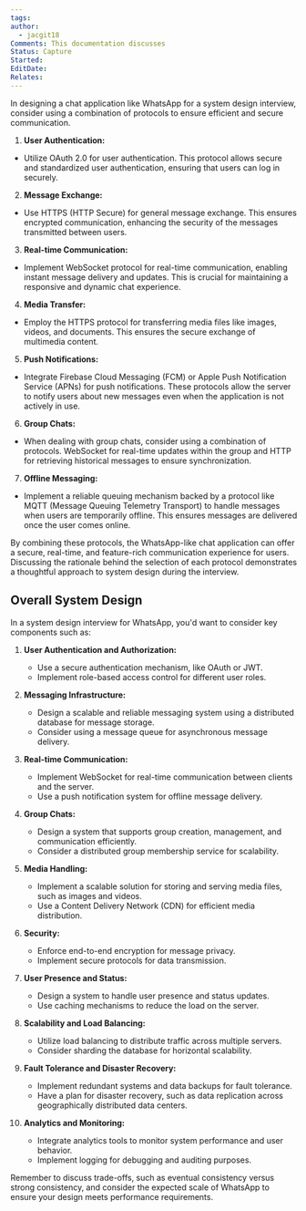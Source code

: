 ```yaml
---
tags: 
author:
  - jacgit18
Comments: This documentation discusses
Status: Capture
Started: 
EditDate: 
Relates:
---
```

In designing a chat application like WhatsApp for a system design interview, consider using a combination of protocols to ensure efficient and secure communication.  
  
1. **User Authentication:**  
- Utilize OAuth 2.0 for user authentication. This protocol allows secure and standardized user authentication, ensuring that users can log in securely.  
  
2. **Message Exchange:**  
- Use HTTPS (HTTP Secure) for general message exchange. This ensures encrypted communication, enhancing the security of the messages transmitted between users.  
  
3. **Real-time Communication:**  
- Implement WebSocket protocol for real-time communication, enabling instant message delivery and updates. This is crucial for maintaining a responsive and dynamic chat experience.  
  
4. **Media Transfer:**  
- Employ the HTTPS protocol for transferring media files like images, videos, and documents. This ensures the secure exchange of multimedia content.  
  
5. **Push Notifications:**  
- Integrate Firebase Cloud Messaging (FCM) or Apple Push Notification Service (APNs) for push notifications. These protocols allow the server to notify users about new messages even when the application is not actively in use.  
  
6. **Group Chats:**  
- When dealing with group chats, consider using a combination of protocols. WebSocket for real-time updates within the group and HTTP for retrieving historical messages to ensure synchronization.  
  
7. **Offline Messaging:**  
- Implement a reliable queuing mechanism backed by a protocol like MQTT (Message Queuing Telemetry Transport) to handle messages when users are temporarily offline. This ensures messages are delivered once the user comes online.  
  
By combining these protocols, the WhatsApp-like chat application can offer a secure, real-time, and feature-rich communication experience for users. Discussing the rationale behind the selection of each protocol demonstrates a thoughtful approach to system design during the interview.



## Overall System Design 

In a system design interview for WhatsApp, you'd want to consider key components such as:

1. **User Authentication and Authorization:**
   - Use a secure authentication mechanism, like OAuth or JWT.
   - Implement role-based access control for different user roles.

2. **Messaging Infrastructure:**
   - Design a scalable and reliable messaging system using a distributed database for message storage.
   - Consider using a message queue for asynchronous message delivery.

3. **Real-time Communication:**
   - Implement WebSocket for real-time communication between clients and the server.
   - Use a push notification system for offline message delivery.

4. **Group Chats:**
   - Design a system that supports group creation, management, and communication efficiently.
   - Consider a distributed group membership service for scalability.

5. **Media Handling:**
   - Implement a scalable solution for storing and serving media files, such as images and videos.
   - Use a Content Delivery Network (CDN) for efficient media distribution.

6. **Security:**
   - Enforce end-to-end encryption for message privacy.
   - Implement secure protocols for data transmission.

7. **User Presence and Status:**
   - Design a system to handle user presence and status updates.
   - Use caching mechanisms to reduce the load on the server.

8. **Scalability and Load Balancing:**
   - Utilize load balancing to distribute traffic across multiple servers.
   - Consider sharding the database for horizontal scalability.

9. **Fault Tolerance and Disaster Recovery:**
   - Implement redundant systems and data backups for fault tolerance.
   - Have a plan for disaster recovery, such as data replication across geographically distributed data centers.

10. **Analytics and Monitoring:**
    - Integrate analytics tools to monitor system performance and user behavior.
    - Implement logging for debugging and auditing purposes.

Remember to discuss trade-offs, such as eventual consistency versus strong consistency, and consider the expected scale of WhatsApp to ensure your design meets performance requirements.